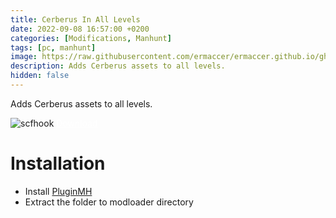 ```yaml
---
title: Cerberus In All Levels
date: 2022-09-08 16:57:00 +0200
categories: [Modifications, Manhunt]
tags: [pc, manhunt]   
image: https://raw.githubusercontent.com/ermaccer/ermaccer.github.io/gh-pages/assets/mods/mh/cerbal .jpg
description: Adds Cerberus assets to all levels.
hidden: false
---
```


Adds Cerberus assets to all levels.

<img class="img-fluid mx-auto" alt="scfhook" src="{% link assets/mods/mh/cerbal.jpg %}">
<a class="btn btn-block btn-dark bg-dark text-gray btn-lg" style="color: white;" href="https://drive.google.com/file/d/1Z4tJo5ythe6gOakb_9MGmhyP3YvBbNfc/view?usp=sharing" role="button" target ="_blank">
<i class="fas fa-download"></i>
Download
</a>


# Installation 

- Install [PluginMH](https://ermaccer.github.io/posts/pluginmh/)
- Extract the folder to modloader directory
